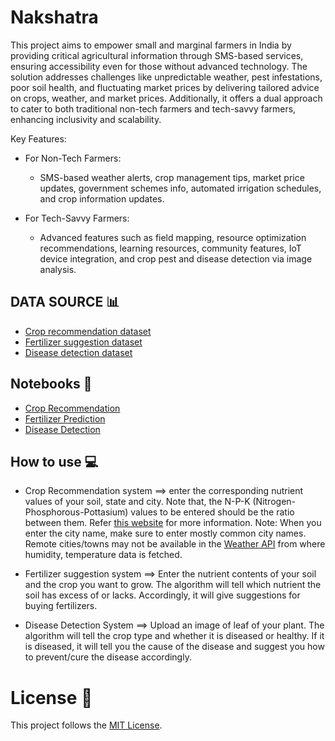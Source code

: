 # Nakshatra


This project aims to empower small and marginal farmers in India by providing critical agricultural information through SMS-based services, ensuring accessibility even for those without advanced technology. The solution addresses challenges like unpredictable weather, pest infestations, poor soil health, and fluctuating market prices by delivering tailored advice on crops, weather, and market prices. Additionally, it offers a dual approach to cater to both traditional non-tech farmers and tech-savvy farmers, enhancing inclusivity and scalability.


Key Features:
- For Non-Tech Farmers:
  - SMS-based weather alerts, crop management tips, market price updates, government schemes info, automated irrigation schedules, and crop information updates.
  
- For Tech-Savvy Farmers:
  - Advanced features such as field mapping, resource optimization recommendations, learning resources, community features, IoT device integration, and crop pest and disease detection via image analysis.



## DATA SOURCE 📊
- [Crop recommendation dataset ](https://www.kaggle.com/atharvaingle/crop-recommendation-dataset) 
- [Fertilizer suggestion dataset](https://www.kaggle.com/datasets/gdabhishek/fertilizer-prediction) 
- [Disease detection dataset](https://www.kaggle.com/vipoooool/new-plant-diseases-dataset)

## Notebooks 📓
- [Crop Recommendation](https://www.kaggle.com/atharvaingle/what-crop-to-grow)
- [Fertilizer Prediction](https://github.com/rudrakshi99/Farmer-Call-Center/blob/ml/notebook/geeks-on-fire-fertiliser-prediction.ipynb)
- [Disease Detection](https://www.kaggle.com/atharvaingle/plant-disease-classification-resnet-99-2)


## How to use 💻
- Crop Recommendation system ==> enter the corresponding nutrient values of your soil, state and city. Note that, the N-P-K (Nitrogen-Phosphorous-Pottasium) values to be entered should be the ratio between them. Refer [this website](https://www.gardeningknowhow.com/garden-how-to/soil-fertilizers/fertilizer-numbers-npk.htm) for more information.
Note: When you enter the city name, make sure to enter mostly common city names. Remote cities/towns may not be available in the [Weather API](https://openweathermap.org/) from where humidity, temperature data is fetched.

- Fertilizer suggestion system ==> Enter the nutrient contents of your soil and the crop you want to grow. The algorithm will tell which nutrient the soil has excess of or lacks. Accordingly, it will give suggestions for buying fertilizers.

- Disease Detection System ==> Upload an image of leaf of your plant. The algorithm will tell the crop type and whether it is diseased or healthy. If it is diseased, it will tell you the cause of the disease and suggest you how to prevent/cure the disease accordingly.


# License :memo:

This project follows the [MIT License](https://choosealicense.com/licenses/mit/).
